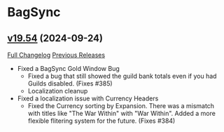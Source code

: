 # BagSync

## [v19.54](https://github.com/Xruptor/BagSync/tree/v19.54) (2024-09-24)
[Full Changelog](https://github.com/Xruptor/BagSync/compare/v19.53...v19.54) [Previous Releases](https://github.com/Xruptor/BagSync/releases)

- Fixed a BagSync Gold Window Bug  
    * Fixed a bug that still showed the guild bank totals even if you had Guilds disabled. (Fixes #385)  
    * Localization cleanup  
- Fixed a localization issue with Currency Headers  
    * Fixed the Currency sorting by Expansion.  There was a mismatch with titles like "The War Within" with "War Within".  Added a more flexible flitering system for the future.  (Fixes #384)  
